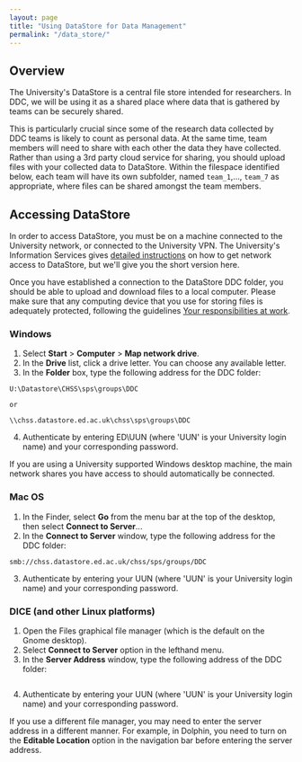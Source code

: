 ```yaml
---
layout: page
title: "Using DataStore for Data Management"
permalink: "/data_store/"
---
```

## Overview

The University's DataStore is a central file store intended for researchers. In DDC, we will be using it as a shared place where data that is gathered by teams can be securely shared. 

This is particularly crucial since some of the research data collected by DDC teams is likely to count as personal data. At the same time, team members will need to share with each other the data they have collected. Rather than using a 3rd party cloud service for sharing, you should upload files with your collected data to DataStore. Within the filespace identified below, each team will have its own subfolder, named `team_1`,..., `team_7` as appropriate, where files can be shared amongst the team members.

## Accessing DataStore

In order to access DataStore, you must be on a machine connected to the University network, or connected to the University VPN. The University's Information Services gives [detailed instructions](http://www.ed.ac.uk/information-services/computing/desktop-personal/network-shares) on how to get network access to DataStore, but we'll give you the short version here. 

Once you have established a connection to the DataStore DDC folder, you should be able to upload and download files to a local computer. Please make sure that any computing device that you use for storing files is adequately protected, following the guidelines [Your responsibilities at work](http://www.ed.ac.uk/information-services/computing/desktop-personal/information-security/your-responsibilities).

### Windows

1. Select **Start** > **Computer** > **Map network drive**.
2. In the **Drive** list, click a drive letter. You can choose any available letter.
3. In the **Folder** box, type the following address for the DDC folder:
```
U:\Datastore\CHSS\sps\groups\DDC

or

\\chss.datastore.ed.ac.uk\chss\sps\groups\DDC
```
4. Authenticate by entering ED\UUN (where 'UUN' is your University login name) and your corresponding password.

If you are using a University supported Windows desktop machine, the main network shares you have access to should automatically be connected.

### Mac OS

1. In the Finder, select **Go** from the menu bar at the top of the desktop, then select **Connect to Server**... 
2. In the **Connect to Server** window, type the following address for the DDC folder: 
```
smb://chss.datastore.ed.ac.uk/chss/sps/groups/DDC
``` 
3. Authenticate by entering your UUN (where 'UUN' is your University login name) and your corresponding password. 

### DICE (and other Linux platforms)

1. Open the Files graphical file manager (which is the default on the Gnome desktop).
2. Select **Connect to Server** option in the lefthand menu.
3. In the **Server Address** window, type the following address of the DDC folder:
```

```
4. Authenticate by entering your UUN (where 'UUN' is your University login name) and your corresponding password. 

If you use a different file manager, you may need to enter the server address in a different manner. For example, in Dolphin, you need to turn on the **Editable Location** option in the navigation bar before entering the server address.

 
<!--

https://www.wiki.ed.ac.uk/display/ecdfwiki/DataStore+service
https://www.wiki.ed.ac.uk/display/ecdfwiki/DataStore+-+General+Instructions#DataStore-GeneralInstructions-ManagingAccessPermissions



http://www.ed.ac.uk/records-management/records-management/staff-guidance/technical-guidance/storage-standards
-->
